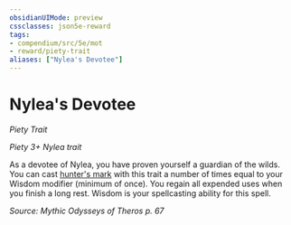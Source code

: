 ```yaml
---
obsidianUIMode: preview
cssclasses: json5e-reward
tags:
- compendium/src/5e/mot
- reward/piety-trait
aliases: ["Nylea's Devotee"]
---
```

# Nylea's Devotee
*Piety Trait*  

*Piety 3+ Nylea trait*

As a devotee of Nylea, you have proven yourself a guardian of the wilds. You can cast [hunter's mark](compendium/spells/hunters-mark.md) with this trait a number of times equal to your Wisdom modifier (minimum of once). You regain all expended uses when you finish a long rest. Wisdom is your spellcasting ability for this spell.

*Source: Mythic Odysseys of Theros p. 67*
